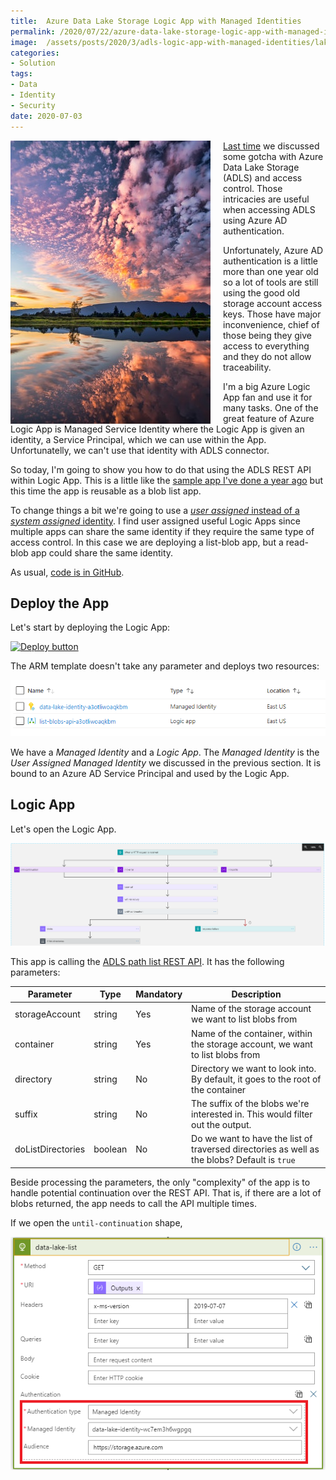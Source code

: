 ```yaml
---
title:  Azure Data Lake Storage Logic App with Managed Identities
permalink: /2020/07/22/azure-data-lake-storage-logic-app-with-managed-identities
image:  /assets/posts/2020/3/adls-logic-app-with-managed-identities/lake.jpg
categories:
- Solution
tags:
- Data
- Identity
- Security
date: 2020-07-03
---
```

<img style="float:left;padding-right:20px;" title="From pexels.com" src="/assets/posts/2020/3/adls-logic-app-with-managed-identities/lake.jpg" />

[Last time](/2020/07/16/access-control-in-azure-data-lake-storage) we discussed some gotcha with Azure Data Lake Storage (ADLS) and access control.  Those intricacies are useful when accessing ADLS using Azure AD authentication.

Unfortunately, Azure AD authentication is a little more than one year old so a lot of tools are still using the good old storage account access keys.  Those have major inconvenience, chief of those being they give access to everything and they do not allow traceability.

I'm a big Azure Logic App fan and use it for many tasks.  One of the great feature of Azure Logic App is Managed Service Identity where the Logic App is given an identity, a Service Principal, which we can use within the App.  Unfortunatelly, we can't use that identity with ADLS connector.

So today, I'm going to show you how to do that using the ADLS REST API within Logic App.  This is a little like the [sample app I've done a year ago](https://vincentlauzon.com/2019/05/15/how-to-use-azure-data-lake-storage-rest-api/) but this time the app is reusable as a blob list app.

To change things a bit we're going to use a [*user assigned* instead of a *system assigned* identity](https://docs.microsoft.com/en-us/azure/active-directory/managed-identities-azure-resources/overview#managed-identity-types).  I find user assigned useful Logic Apps since multiple apps can share the same identity if they require the same type of access control.  In this case we are deploying a list-blob app, but a read-blob app could share the same identity.

As usual, [code is in GitHub](https://github.com/vplauzon/storage/tree/master/adls-list-blobs-api).

## Deploy the App

Let's start by deploying the Logic App:

[![Deploy button](http://azuredeploy.net/deploybutton.png)](https://portal.azure.com/#create/Microsoft.Template/uri/https%3A%2F%2Fraw.githubusercontent.com%2Fvplauzon%2Fstorage%2Fmaster%2Fadls-list-blobs-api%2Fdeploy.json)

The ARM template doesn't take any parameter and deploys two resources:

![resources](/assets/posts/2020/3/adls-logic-app-with-managed-identities/resources.png)

We have a *Managed Identity* and a *Logic App*.  The *Managed Identity* is the *User Assigned Managed Identity* we discussed in the previous section.  It is bound to an Azure AD Service Principal and used by the Logic App.

## Logic App

Let's open the Logic App.

![Logic App](/assets/posts/2020/3/adls-logic-app-with-managed-identities/logic-app.png)

This app is calling the [ADLS path list REST API](https://docs.microsoft.com/en-us/rest/api/storageservices/datalakestoragegen2/path/list).  It has the following parameters:

Parameter|Type|Mandatory|Description
-|-|-|-
storageAccount|string|Yes|Name of the storage account we want to list blobs from
container|string|Yes|Name of the container, within the storage account, we want to list blobs from
directory|string|No|Directory we want to look into.  By default, it goes to the root of the container
suffix|string|No|The suffix of the blobs we're interested in.  This would filter out the output.
doListDirectories|boolean|No|Do we want to have the list of traversed directories as well as the blobs?  Default is `true`

Beside processing the parameters, the only "complexity" of the app is to handle potential continuation over the REST API.  That is, if there are a lot of blobs returned, the app needs to call the API multiple times.

If we open the `until-continuation` shape, 

![Authentication](/assets/posts/2020/3/adls-logic-app-with-managed-identities/auth.png)
